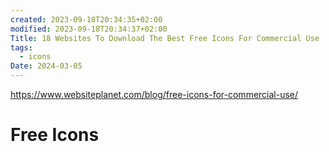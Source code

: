 ```yaml
---
created: 2023-09-18T20:34:35+02:00
modified: 2023-09-18T20:34:37+02:00
Title: 18 Websites To Download The Best Free Icons For Commercial Use
tags:
  - icons
Date: 2024-03-05
---
```


https://www.websiteplanet.com/blog/free-icons-for-commercial-use/

# Free Icons 